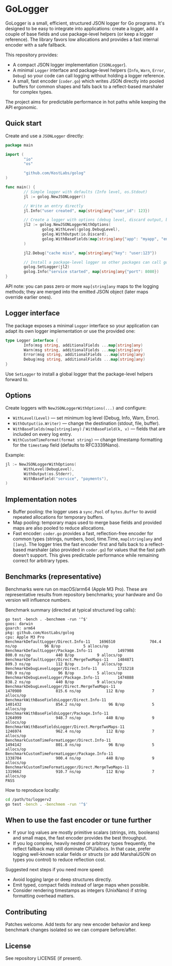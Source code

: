 # GoLogger

GoLogger is a small, efficient, structured JSON logger for Go programs. It's
designed to be easy to integrate into applications: create a logger, add a
couple of base fields and use package-level helpers (or keep a logger
reference). The library favors low allocations and provides a fast internal
encoder with a safe fallback.

This repository provides:

- A compact JSON logger implementation (`JSONLogger`).
- A minimal `Logger` interface and package-level helpers (`Info`, `Warn`,
	`Error`, `Debug`) so your code can call logging without holding a logger
	reference.
- A small, fast encoder (`coder.go`) which writes JSON directly into pooled
	buffers for common shapes and falls back to a reflect-based marshaler for
	complex types.

The project aims for predictable performance in hot paths while keeping the
API ergonomic.

## Quick start

Create and use a `JSONLogger` directly:

```go
package main

import (
		"io"
		"os"

		"github.com/KostLabs/golog"
)

func main() {
		// Simple logger with defaults (Info level, os.Stdout)
		jl := golog.NewJSONLogger()

		// Write an entry directly
		jl.Info("user created", map[string]any{"user_id": 123})

		// Create a logger with options (debug level, discard output, base fields)
		jl2 := golog.NewJSONLoggerWithOptions(
				golog.WithLevel(golog.DebugLevel),
				golog.WithOutput(io.Discard),
				golog.WithBaseFields(map[string]any{"app": "myapp", "env": "dev"}),
		)

		jl2.Debug("cache miss", map[string]any{"key": "user:123"})

		// Install a package-level logger so other packages can call golog.Info(...)
		golog.SetLogger(jl2)
		golog.Info("service started", map[string]any{"port": 8080})
}
```

API note: you can pass zero or more `map[string]any` maps to the logging
methods; they are merged into the emitted JSON object (later maps override
earlier ones).

## Logger interface

The package exposes a minimal `Logger` interface so your application can
adapt its own logger implementation or use the provided one:

```go
type Logger interface {
		Info(msg string, additionalFields ...map[string]any)
		Warn(msg string, additionalFields ...map[string]any)
		Error(msg string, additionalFields ...map[string]any)
		Debug(msg string, additionalFields ...map[string]any)
}
```

Use `SetLogger` to install a global logger that the package-level helpers
forward to.

## Options

Create loggers with `NewJSONLoggerWithOptions(...)` and configure:

- `WithLevel(Level)` — set minimum log level (Debug, Info, Warn, Error).
- `WithOutput(io.Writer)` — change the destination (stdout, file, buffer).
- `WithBaseFields(map[string]any)` / `WithBaseField(k, v)` — fields that
	are included on every log entry.
- `WithCustomTimeFormat(format string)` — change timestamp formatting for
	the `timestamp` field (defaults to RFC3339Nano).

Example:

```go
jl := NewJSONLoggerWithOptions(
		WithLevel(DebugLevel),
		WithOutput(os.Stderr),
		WithBaseField("service", "payments"),
)
```

## Implementation notes

- Buffer pooling: the logger uses a `sync.Pool` of `bytes.Buffer` to avoid
	repeated allocations for temporary buffers.
- Map pooling: temporary maps used to merge base fields and provided maps are
	also pooled to reduce allocations.
- Fast encoder: `coder.go` provides a fast, reflection-free encoder for
	common types (strings, numbers, bool, time.Time, `map[string]any` and
	`[]any`). The logger tries the fast encoder first and falls back to a
	reflect-based marshaler (also provided in `coder.go`) for values that the
	fast path doesn't support. This gives predictable performance while
	remaining correct for arbitrary types.

## Benchmarks (representative)

Benchmarks were run on macOS/arm64 (Apple M3 Pro). These are representative
results from repository benchmarks; your hardware and Go version will
influence numbers.

Benchmark summary (directed at typical structured log calls):

```
go test -bench . -benchmem -run '^$'
goos: darwin
goarch: arm64
pkg: github.com/KostLabs/golog
cpu: Apple M3 Pro
BenchmarkDefaultLogger/Direct.Info-11    1696510               704.4 ns/op            96 B/op          5 allocs/op
BenchmarkDefaultLogger/Package.Info-11           1497908               800.0 ns/op           440 B/op          9 allocs/op
BenchmarkDefaultLogger/Direct.MergeTwoMaps-11    1484871               809.3 ns/op           112 B/op          7 allocs/op
BenchmarkDebugLevelLogger/Direct.Info-11         1715218               700.9 ns/op            96 B/op          5 allocs/op
BenchmarkDebugLevelLogger/Package.Info-11        1474888               838.2 ns/op           440 B/op          9 allocs/op
BenchmarkDebugLevelLogger/Direct.MergeTwoMaps-11                 1470980               815.6 ns/op           112 B/op            7 allocs/op
BenchmarkWithBaseFieldsLogger/Direct.Info-11                     1401432               854.2 ns/op            96 B/op            5 allocs/op
BenchmarkWithBaseFieldsLogger/Package.Info-11                    1264999               948.7 ns/op           440 B/op            9 allocs/op
BenchmarkWithBaseFieldsLogger/Direct.MergeTwoMaps-11             1246974               962.4 ns/op           112 B/op            7 allocs/op
BenchmarkCustomTimeFormatLogger/Direct.Info-11                   1494142               801.8 ns/op            96 B/op            5 allocs/op
BenchmarkCustomTimeFormatLogger/Package.Info-11                  1338704               900.4 ns/op           440 B/op            9 allocs/op
BenchmarkCustomTimeFormatLogger/Direct.MergeTwoMaps-11           1319662               910.7 ns/op           112 B/op            7 allocs/op
PASS
```

How to reproduce locally:

```bash
cd /path/to/loggerv2
go test -bench . -benchmem -run '^$'
```


## When to use the fast encoder or tune further

- If your log values are mostly primitive scalars (strings, ints, booleans)
	and small maps, the fast encoder provides the best throughput.
- If you log complex, heavily nested or arbitrary types frequently, the
	reflect fallback may still dominate CPU/allocs. In that case, prefer
	logging well-known scalar fields or structs (or add MarshalJSON on types
	you control) to reduce reflection cost.

Suggested next steps if you need more speed:

- Avoid logging large or deep structures directly.
- Emit typed, compact fields instead of large maps when possible.
- Consider rendering timestamps as integers (UnixNano) if string formatting
	overhead matters.

## Contributing

Patches welcome. Add tests for any new encoder behavior and keep benchmark
changes isolated so we can compare before/after.

## License

See repository LICENSE (if present).

